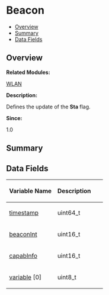 # Beacon<a name="ZH-CN_TOPIC_0000001054799593"></a>

-   [Overview](#section1399948673165630)
-   [Summary](#section1126989561165630)
-   [Data Fields](#pub-attribs)

## **Overview**<a name="section1399948673165630"></a>

**Related Modules:**

[WLAN](WLAN.md)

**Description:**

Defines the update of the  **Sta**  flag. 

**Since:**

1.0

## **Summary**<a name="section1126989561165630"></a>

## Data Fields<a name="pub-attribs"></a>

<a name="table2143677510165630"></a>
<table><thead align="left"><tr id="row1157018444165630"><th class="cellrowborder" valign="top" width="50%" id="mcps1.1.3.1.1"><p id="p548312670165630"><a name="p548312670165630"></a><a name="p548312670165630"></a>Variable Name</p>
</th>
<th class="cellrowborder" valign="top" width="50%" id="mcps1.1.3.1.2"><p id="p1386707447165630"><a name="p1386707447165630"></a><a name="p1386707447165630"></a>Description</p>
</th>
</tr>
</thead>
<tbody><tr id="row452806488165630"><td class="cellrowborder" valign="top" width="50%" headers="mcps1.1.3.1.1 "><p id="p220270852165630"><a name="p220270852165630"></a><a name="p220270852165630"></a><a href="WLAN.md#ga9ff8a9a52a3e4f341e7ff49dd7bf76b8">timestamp</a></p>
</td>
<td class="cellrowborder" valign="top" width="50%" headers="mcps1.1.3.1.2 "><p id="p1559035749165630"><a name="p1559035749165630"></a><a name="p1559035749165630"></a>uint64_t </p>
</td>
</tr>
<tr id="row371895734165630"><td class="cellrowborder" valign="top" width="50%" headers="mcps1.1.3.1.1 "><p id="p2013227407165630"><a name="p2013227407165630"></a><a name="p2013227407165630"></a><a href="WLAN.md#ga34eacc801b02cefbfe742a6451b95770">beaconInt</a></p>
</td>
<td class="cellrowborder" valign="top" width="50%" headers="mcps1.1.3.1.2 "><p id="p704571154165630"><a name="p704571154165630"></a><a name="p704571154165630"></a>uint16_t </p>
</td>
</tr>
<tr id="row1224327460165630"><td class="cellrowborder" valign="top" width="50%" headers="mcps1.1.3.1.1 "><p id="p956750968165630"><a name="p956750968165630"></a><a name="p956750968165630"></a><a href="WLAN.md#gaabddc721f70c869a51d5893ea58012cc">capabInfo</a></p>
</td>
<td class="cellrowborder" valign="top" width="50%" headers="mcps1.1.3.1.2 "><p id="p274824478165630"><a name="p274824478165630"></a><a name="p274824478165630"></a>uint16_t </p>
</td>
</tr>
<tr id="row648204548165630"><td class="cellrowborder" valign="top" width="50%" headers="mcps1.1.3.1.1 "><p id="p2118399405165630"><a name="p2118399405165630"></a><a name="p2118399405165630"></a><a href="WLAN.md#ga0de9d9ef52da27a0a11753d152c2fb64">variable</a> [0]</p>
</td>
<td class="cellrowborder" valign="top" width="50%" headers="mcps1.1.3.1.2 "><p id="p469829766165630"><a name="p469829766165630"></a><a name="p469829766165630"></a>uint8_t </p>
</td>
</tr>
</tbody>
</table>

